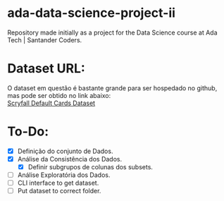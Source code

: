 # ada-data-science-project-ii
Repository made initially as a project for the Data Science course at Ada Tech | Santander Coders.

# Dataset URL:
O dataset em questão é bastante grande para ser hospedado no github, mas pode ser obtido no link abaixo: <br>
[Scryfall Default Cards Dataset](https://data.scryfall.io/default-cards/default-cards-20240216220537.json)

# To-Do:
- [X] Definição do conjunto de Dados.
- [X] Análise da Consistência dos Dados.
  - [X] Definir subgrupos de colunas dos subsets.
- [ ] Análise Exploratória dos Dados.
- [ ] CLI interface to get dataset.
- [ ] Put dataset to correct folder.